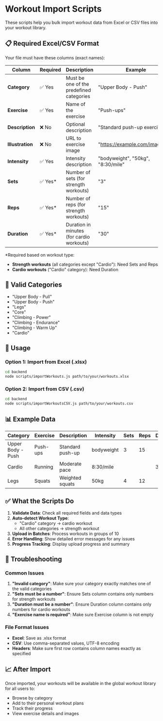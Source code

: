 # Workout Import Scripts

These scripts help you bulk import workout data from Excel or CSV files into your workout library.

## 📋 Required Excel/CSV Format

Your file must have these columns (exact names):

| Column | Required | Description | Example |
|--------|----------|-------------|---------|
| **Category** | ✅ Yes | Must be one of the predefined categories | "Upper Body - Push" |
| **Exercise** | ✅ Yes | Name of the exercise | "Push-ups" |
| **Description** | ❌ No | Optional description | "Standard push-up exercise" |
| **Illustration** | ❌ No | URL to exercise image | "https://example.com/image.jpg" |
| **Intensity** | ✅ Yes | Intensity description | "bodyweight", "50kg", "8:30/mile" |
| **Sets** | ✅ Yes* | Number of sets (for strength workouts) | "3" |
| **Reps** | ✅ Yes* | Number of reps (for strength workouts) | "15" |
| **Duration** | ✅ Yes* | Duration in minutes (for cardio workouts) | "30" |

*Required based on workout type:
- **Strength workouts** (all categories except "Cardio"): Need Sets and Reps
- **Cardio workouts** ("Cardio" category): Need Duration

## 🎯 Valid Categories

- "Upper Body - Pull"
- "Upper Body - Push"
- "Legs"
- "Core"
- "Climbing - Power"
- "Climbing - Endurance"
- "Climbing - Warm Up"
- "Cardio"

## 🚀 Usage

### Option 1: Import from Excel (.xlsx)

```bash
cd backend
node scripts/importWorkouts.js path/to/your/workouts.xlsx
```

### Option 2: Import from CSV (.csv)

```bash
cd backend
node scripts/importWorkoutsCSV.js path/to/your/workouts.csv
```

## 📊 Example Data

| Category | Exercise | Description | Intensity | Sets | Reps | Duration | Illustration |
|----------|----------|-------------|-----------|------|------|----------|---------------|
| Upper Body - Push | Push-ups | Standard push-up | bodyweight | 3 | 15 | | https://example.com/pushup.jpg |
| Cardio | Running | Moderate pace | 8:30/mile | | | 30 | https://example.com/running.jpg |
| Legs | Squats | Weighted squats | 50kg | 4 | 12 | | https://example.com/squat.jpg |

## ✅ What the Scripts Do

1. **Validate Data**: Check all required fields and data types
2. **Auto-detect Workout Type**: 
   - "Cardio" category → cardio workout
   - All other categories → strength workout
3. **Upload in Batches**: Process workouts in groups of 10
4. **Error Handling**: Show detailed error messages for any issues
5. **Progress Tracking**: Display upload progress and summary

## 🔧 Troubleshooting

### Common Issues

1. **"Invalid category"**: Make sure your category exactly matches one of the valid categories
2. **"Sets must be a number"**: Ensure Sets column contains only numbers for strength workouts
3. **"Duration must be a number"**: Ensure Duration column contains only numbers for cardio workouts
4. **"Exercise name is required"**: Make sure Exercise column is not empty

### File Format Issues

- **Excel**: Save as .xlsx format
- **CSV**: Use comma-separated values, UTF-8 encoding
- **Headers**: Make sure first row contains column names exactly as specified

## 📈 After Import

Once imported, your workouts will be available in the global workout library for all users to:
- Browse by category
- Add to their personal workout plans
- Track their progress
- View exercise details and images
